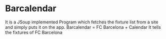 # Barcalendar
It is a JSoup implemented Program which fetches the fixture list from a site and simply puts it on the app.
Barcalendar = FC Barcelona + Calendar
It tells the fixtures of FC Barcelona
